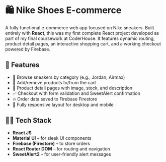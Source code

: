 # 🛍️ Nike Shoes E-commerce

A fully functional e-commerce web app focused on Nike sneakers. Built entirely with **React**, this was my first complete React project developed as part of my final coursework at CoderHouse. It features dynamic routing, product detail pages, an interactive shopping cart, and a working checkout powered by Firebase.

## 🚀 Features

- 👟 Browse sneakers by category (e.g., Jordan, Airmax)
- 🛒 Add/remove products to/from the cart
- 🧾 Product detail pages with image, stock, and description
- ✅ Checkout with form validation and SweetAlert confirmation
- 🔥 Order data saved to Firebase Firestore
- 📱 Fully responsive layout for desktop and mobile

## 🧑‍💻 Tech Stack

- **React JS**
- **Material UI** – for sleek UI components
- **Firebase (Firestore)** – to store orders
- **React Router DOM** – for routing and navigation
- **SweetAlert2** – for user-friendly alert messages
